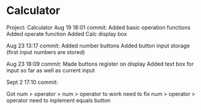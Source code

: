 # Calculator
Project: Calculator
Aug 19 18:01 commit:
Added basic operation functions
Added operate function
Added Calc display box

Aug 23 13:17 commit:
Added number buttons
Added button input storage (first input numbers are stored)

Aug 23 18:09 commit:
Made buttons register on display
Added text box for input so far as well as current input

Sept 2  17:10 commit:
<!-- Create a variable to store the first number when an operator is pressed.
when an operator is pressed, store the first number and clear the entry box
if an operator is already pressed ( typeof operator = string) then input goes into second number
evaluate the number by using the fucntions that i wrote earlier based on the operator that was pressed -->
Got num > operator > num > operator to work
need to fix num > operator > operator
need to inplement equals button

